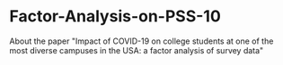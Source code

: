 # Factor-Analysis-on-PSS-10
About the paper "Impact of COVID-19 on college students at one of the most diverse campuses in the USA: a factor analysis of survey data"
